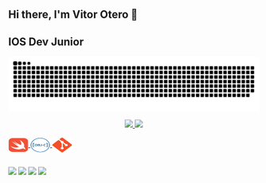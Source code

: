 ## Hi there, I'm Vitor Otero 👋
## IOS Dev Junior


![Snake animation](https://github.com/vitor-otero/vitor-otero/blob/output/github-contribution-grid-snake.svg) 

<div align="center">
  <a href="https://github.com/vitor-otero">
  <img height="180em" src="https://github-readme-stats.vercel.app/api?username=vitor-otero&show_icons=true&theme=gruvbox&include_all_commits=true&count_private=true"/>
  <img height="180em" src="https://github-readme-stats.vercel.app/api/top-langs/?username=vitor-otero&layout=compact&langs_count=7&theme=gruvbox"/>
</div>
<div style="display: inline_block"><br>
  <img align="center" alt="Vitor-Swift" height="30" width="40" src="https://raw.githubusercontent.com/devicons/devicon/master/icons/swift/swift-original.svg">
  <img align="center" alt="Vitor-ObjC" height="30" width="40" src="https://raw.githubusercontent.com/devicons/devicon/master/icons/objectivec/objectivec-plain.svg">
  <img align="center" alt="Vitor-Git" height="30" width="40" src="https://raw.githubusercontent.com/devicons/devicon/master/icons/git/git-original.svg">
  
  ##
 
<div> 
 
  <a href="https://www.linkedin.com/in/vitor-otero/" target="_blank"><img src="https://img.shields.io/badge/-LinkedIn-%230077B5?style=for-the-badge&logo=linkedin&logoColor=white" target="_blank"></a>
  <a href = "mailto:vitorotero@icloud.com"><img src="https://img.shields.io/badge/-Icloud-%23333?style=for-the-badge&logo=icloud&logoColor=white" target="_blank"></a>
    <a href="https://stackoverflow.com/users/14232029/vitor-otero" target="_blank"><img src="https://img.shields.io/badge/-Stackoverflow-%230077B5?style=for-the-badge&logo=stackoverflow&logoColor=white" target="_blank"></a>
   <a href="https://instagram.com/vitorotero" target="_blank"><img src="https://img.shields.io/badge/-Instagram-%23E4405F?style=for-the-badge&logo=instagram&logoColor=white" target="_blank"></a>

 
</div>

  
